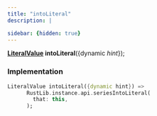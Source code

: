 ```yaml
---
title: "intoLiteral"
description: |

sidebar: {hidden: true}
---
```

<span class="dart-code"><strong>[LiteralValue] intoLiteral</strong>({<span class="nobr">dynamic <i>hint</i></span>});</span>


### Implementation
```dart
LiteralValue intoLiteral({dynamic hint}) =>
      RustLib.instance.api.seriesIntoLiteral(
        that: this,
      );
```

[LiteralValue]: /reference/classes/literalvalue
[dynamic]: #